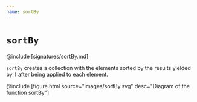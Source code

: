 ```yaml
---
name: sortBy
---
```


# `sortBy`

@include [signatures/sortBy.md]

`sortBy` creates a collection with the elements sorted by the results yielded by `f` after being applied to each element.

@include [figure.html source="images/sortBy.svg" desc="Diagram of the function sortBy"]
